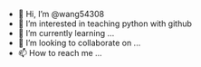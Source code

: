 - 👋 Hi, I’m @wang54308
- 👀 I’m interested in teaching python with github
- 🌱 I’m currently learning ...
- 💞️ I’m looking to collaborate on ...
- 📫 How to reach me ...

<!---
wang54308/wang54308 is a ✨ special ✨ repository because its `README.md` (this file) appears on your GitHub profile.
You can click the Preview link to take a look at your changes.
--->

